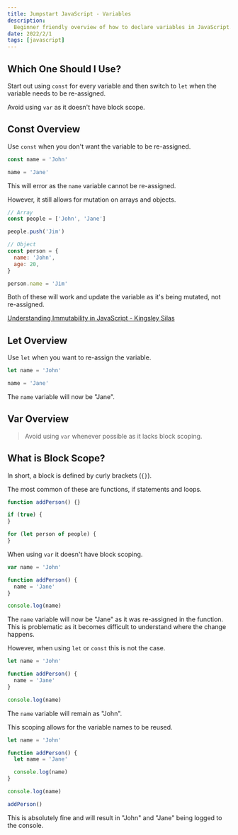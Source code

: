 ```yaml
---
title: Jumpstart JavaScript - Variables
description:
  Beginner friendly overview of how to declare variables in JavaScript.
date: 2022/2/1
tags: [javascript]
---
```


## Which One Should I Use?

Start out using `const` for every variable and then switch to `let` when the
variable needs to be re-assigned.

Avoid using `var` as it doesn't have block scope.

## Const Overview

Use `const` when you don't want the variable to be re-assigned.

```js
const name = 'John'

name = 'Jane'
```

This will error as the `name` variable cannot be re-assigned.

However, it still allows for mutation on arrays and objects.

```js
// Array
const people = ['John', 'Jane']

people.push('Jim')

// Object
const person = {
  name: 'John',
  age: 20,
}

person.name = 'Jim'
```

Both of these will work and update the variable as it's being mutated, not
re-assigned.

[Understanding Immutability in JavaScript - Kingsley Silas](https://css-tricks.com/understanding-immutability-in-javascript/)

## Let Overview

Use `let` when you want to re-assign the variable.

```js
let name = 'John'

name = 'Jane'
```

The `name` variable will now be "Jane".

## Var Overview

> Avoid using `var` whenever possible as it lacks block scoping.

## What is Block Scope?

In short, a block is defined by curly brackets (`{}`).

The most common of these are functions, if statements and loops.

```js
function addPerson() {}

if (true) {
}

for (let person of people) {
}
```

When using `var` it doesn't have block scoping.

```js
var name = 'John'

function addPerson() {
  name = 'Jane'
}

console.log(name)
```

The `name` variable will now be "Jane" as it was re-assigned in the function.
This is problematic as it becomes difficult to understand where the change
happens.

However, when using `let` or `const` this is not the case.

```js
let name = 'John'

function addPerson() {
  name = 'Jane'
}

console.log(name)
```

The `name` variable will remain as "John".

This scoping allows for the variable names to be reused.

```js
let name = 'John'

function addPerson() {
  let name = 'Jane'

  console.log(name)
}

console.log(name)

addPerson()
```

This is absolutely fine and will result in "John" and "Jane" being logged to the
console.
